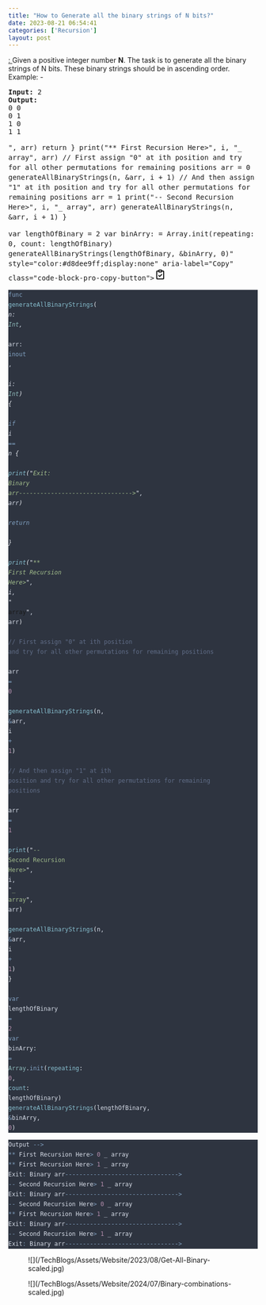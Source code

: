 ```yaml
---
title: "How to Generate all the binary strings of N bits?"
date: 2023-08-21 06:54:41
categories: ['Recursion']
layout: post
---
```


<!-- wp:paragraph -->
<a href="https://www.geeksforgeeks.org/generate-all-the-binary-strings-of-n-bits/" target="_blank" rel="noopener" title="">: </a>Given a positive integer number <strong><strong>N</strong></strong>. The task is to generate all the binary strings of N bits. These binary strings should be in ascending order.<br>Example: -


<!-- /wp:paragraph -->

<!-- wp:preformatted -->
<pre class="wp-block-preformatted"><strong>Input:</strong> 2<br><strong>Output:</strong><br>0 0<br>0 1<br>1 0<br>1 1</pre>
<!-- /wp:preformatted -->

<!-- wp:kevinbatdorf/code-block-pro {"code":"func generateAllBinaryStrings(_ n: Int, _ arr: inout , _ i: Int) {\n    if i == n {\n        print(\u0022Exit: Binary arr\u002d\u002d\u002d\u002d\u002d\u002d\u002d\u002d\u002d\u002d\u002d\u002d\u002d\u002d\u002d\u002d\u002d\u002d\u002d\u002d\u002d\u002d\u002d\u002d\u002d\u002d\u002d\u002d\u002d\u002d\u002d\u002d\u003e\u0022, arr)\n        return\n    }\n    print(\u0022** First Recursion Here\u003e\u0022, i, \u0022_ array\u0022, arr)\n    // First assign \u00220\u0022 at ith position and try for all other permutations  for remaining positions\n    arr = 0\n    generateAllBinaryStrings(n, \u0026arr, i + 1)\n    // And then assign \u00221\u0022 at ith position  and try for all other permutations for remaining positions\n    arr = 1\n    print(\u0022\u002d\u002d Second Recursion Here\u003e\u0022, i, \u0022_ array\u0022, arr)\n    generateAllBinaryStrings(n, \u0026arr, i + 1)\n}\n\nvar lengthOfBinary = 2\nvar binArry: = Array.init(repeating: 0, count: lengthOfBinary)\ngenerateAllBinaryStrings(lengthOfBinary, \u0026binArry, 0)","codeHTML":"\u003cpre class=\u0022shiki nord\u0022 style=\u0022background-color: #2e3440ff\u0022 tabindex=\u00220\u0022\u003e\u003ccode\u003e\u003cspan class=\u0022line\u0022\u003e\u003cspan style=\u0022color: #81A1C1\u0022\u003efunc\u003c/span\u003e\u003cspan style=\u0022color: #D8DEE9FF\u0022\u003e \u003c/span\u003e\u003cspan style=\u0022color: #88C0D0\u0022\u003egenerateAllBinaryStrings\u003c/span\u003e\u003cspan style=\u0022color: #ECEFF4\u0022\u003e(\u003c/span\u003e\u003cspan style=\u0022color: #88C0D0\u0022\u003e_\u003c/span\u003e\u003cspan style=\u0022color: #D8DEE9FF\u0022\u003e \u003c/span\u003e\u003cspan style=\u0022color: #D8DEE9\u0022\u003en\u003c/span\u003e\u003cspan style=\u0022color: #D8DEE9FF\u0022\u003e: \u003c/span\u003e\u003cspan style=\u0022color: #8FBCBB\u0022\u003eInt\u003c/span\u003e\u003cspan style=\u0022color: #D8DEE9FF\u0022\u003e, \u003c/span\u003e\u003cspan style=\u0022color: #88C0D0\u0022\u003e_\u003c/span\u003e\u003cspan style=\u0022color: #D8DEE9FF\u0022\u003e \u003c/span\u003e\u003cspan style=\u0022color: #D8DEE9\u0022\u003earr\u003c/span\u003e\u003cspan style=\u0022color: #D8DEE9FF\u0022\u003e: \u003c/span\u003e\u003cspan style=\u0022color: #81A1C1\u0022\u003einout\u003c/span\u003e\u003cspan style=\u0022color: #D8DEE9FF\u0022\u003e \u003c/span\u003e\u003cspan style=\u0022color: #ECEFF4\u0022\u003e\u003c/span\u003e\u003cspan style=\u0022color: #D8DEE9FF\u0022\u003e, \u003c/span\u003e\u003cspan style=\u0022color: #88C0D0\u0022\u003e_\u003c/span\u003e\u003cspan style=\u0022color: #D8DEE9FF\u0022\u003e \u003c/span\u003e\u003cspan style=\u0022color: #D8DEE9\u0022\u003ei\u003c/span\u003e\u003cspan style=\u0022color: #D8DEE9FF\u0022\u003e: \u003c/span\u003e\u003cspan style=\u0022color: #8FBCBB\u0022\u003eInt\u003c/span\u003e\u003cspan style=\u0022color: #ECEFF4\u0022\u003e)\u003c/span\u003e\u003cspan style=\u0022color: #D8DEE9FF\u0022\u003e \u003c/span\u003e\u003cspan style=\u0022color: #ECEFF4\u0022\u003e{\u003c/span\u003e\u003c/span\u003e\n\u003cspan class=\u0022line\u0022\u003e\u003cspan style=\u0022color: #D8DEE9FF\u0022\u003e    \u003c/span\u003e\u003cspan style=\u0022color: #81A1C1\u0022\u003eif\u003c/span\u003e\u003cspan style=\u0022color: #D8DEE9FF\u0022\u003e i \u003c/span\u003e\u003cspan style=\u0022color: #81A1C1\u0022\u003e==\u003c/span\u003e\u003cspan style=\u0022color: #D8DEE9FF\u0022\u003e n \u003c/span\u003e\u003cspan style=\u0022color: #ECEFF4\u0022\u003e{\u003c/span\u003e\u003c/span\u003e\n\u003cspan class=\u0022line\u0022\u003e\u003cspan style=\u0022color: #D8DEE9FF\u0022\u003e        \u003c/span\u003e\u003cspan style=\u0022color: #88C0D0\u0022\u003eprint\u003c/span\u003e\u003cspan style=\u0022color: #ECEFF4\u0022\u003e(\u003c/span\u003e\u003cspan style=\u0022color: #ECEFF4\u0022\u003e\u0026quot;\u003c/span\u003e\u003cspan style=\u0022color: #A3BE8C\u0022\u003eExit: Binary arr\u002d\u002d\u002d\u002d\u002d\u002d\u002d\u002d\u002d\u002d\u002d\u002d\u002d\u002d\u002d\u002d\u002d\u002d\u002d\u002d\u002d\u002d\u002d\u002d\u002d\u002d\u002d\u002d\u002d\u002d\u002d\u002d\u0026gt;\u003c/span\u003e\u003cspan style=\u0022color: #ECEFF4\u0022\u003e\u0026quot;\u003c/span\u003e\u003cspan style=\u0022color: #D8DEE9FF\u0022\u003e, arr\u003c/span\u003e\u003cspan style=\u0022color: #ECEFF4\u0022\u003e)\u003c/span\u003e\u003c/span\u003e\n\u003cspan class=\u0022line\u0022\u003e\u003cspan style=\u0022color: #D8DEE9FF\u0022\u003e        \u003c/span\u003e\u003cspan style=\u0022color: #81A1C1\u0022\u003ereturn\u003c/span\u003e\u003c/span\u003e\n\u003cspan class=\u0022line\u0022\u003e\u003cspan style=\u0022color: #D8DEE9FF\u0022\u003e    \u003c/span\u003e\u003cspan style=\u0022color: #ECEFF4\u0022\u003e}\u003c/span\u003e\u003c/span\u003e\n\u003cspan class=\u0022line\u0022\u003e\u003cspan style=\u0022color: #D8DEE9FF\u0022\u003e    \u003c/span\u003e\u003cspan style=\u0022color: #88C0D0\u0022\u003eprint\u003c/span\u003e\u003cspan style=\u0022color: #ECEFF4\u0022\u003e(\u003c/span\u003e\u003cspan style=\u0022color: #ECEFF4\u0022\u003e\u0026quot;\u003c/span\u003e\u003cspan style=\u0022color: #A3BE8C\u0022\u003e** First Recursion Here\u0026gt;\u003c/span\u003e\u003cspan style=\u0022color: #ECEFF4\u0022\u003e\u0026quot;\u003c/span\u003e\u003cspan style=\u0022color: #D8DEE9FF\u0022\u003e, i, \u003c/span\u003e\u003cspan style=\u0022color: #ECEFF4\u0022\u003e\u0026quot;\u003c/span\u003e\u003cspan style=\u0022color: #A3BE8C\u0022\u003e_ array\u003c/span\u003e\u003cspan style=\u0022color: #ECEFF4\u0022\u003e\u0026quot;\u003c/span\u003e\u003cspan style=\u0022color: #D8DEE9FF\u0022\u003e, arr\u003c/span\u003e\u003cspan style=\u0022color: #ECEFF4\u0022\u003e)\u003c/span\u003e\u003c/span\u003e\n\u003cspan class=\u0022line\u0022\u003e\u003cspan style=\u0022color: #ECEFF4\u0022\u003e    \u003c/span\u003e\u003cspan style=\u0022color: #616E88\u0022\u003e// First assign \u0026quot;0\u0026quot; at ith position and try for all other permutations  for remaining positions\u003c/span\u003e\u003c/span\u003e\n\u003cspan class=\u0022line\u0022\u003e\u003cspan style=\u0022color: #D8DEE9FF\u0022\u003e    arr\u003c/span\u003e\u003cspan style=\u0022color: #ECEFF4\u0022\u003e\u003c/span\u003e\u003cspan style=\u0022color: #D8DEE9FF\u0022\u003e \u003c/span\u003e\u003cspan style=\u0022color: #81A1C1\u0022\u003e=\u003c/span\u003e\u003cspan style=\u0022color: #D8DEE9FF\u0022\u003e \u003c/span\u003e\u003cspan style=\u0022color: #B48EAD\u0022\u003e0\u003c/span\u003e\u003c/span\u003e\n\u003cspan class=\u0022line\u0022\u003e\u003cspan style=\u0022color: #D8DEE9FF\u0022\u003e    \u003c/span\u003e\u003cspan style=\u0022color: #88C0D0\u0022\u003egenerateAllBinaryStrings\u003c/span\u003e\u003cspan style=\u0022color: #ECEFF4\u0022\u003e(\u003c/span\u003e\u003cspan style=\u0022color: #D8DEE9FF\u0022\u003en, \u003c/span\u003e\u003cspan style=\u0022color: #81A1C1\u0022\u003e\u0026amp;\u003c/span\u003e\u003cspan style=\u0022color: #D8DEE9FF\u0022\u003earr, i \u003c/span\u003e\u003cspan style=\u0022color: #81A1C1\u0022\u003e+\u003c/span\u003e\u003cspan style=\u0022color: #D8DEE9FF\u0022\u003e \u003c/span\u003e\u003cspan style=\u0022color: #B48EAD\u0022\u003e1\u003c/span\u003e\u003cspan style=\u0022color: #ECEFF4\u0022\u003e)\u003c/span\u003e\u003c/span\u003e\n\u003cspan class=\u0022line\u0022\u003e\u003cspan style=\u0022color: #ECEFF4\u0022\u003e    \u003c/span\u003e\u003cspan style=\u0022color: #616E88\u0022\u003e// And then assign \u0026quot;1\u0026quot; at ith position  and try for all other permutations for remaining positions\u003c/span\u003e\u003c/span\u003e\n\u003cspan class=\u0022line\u0022\u003e\u003cspan style=\u0022color: #D8DEE9FF\u0022\u003e    arr\u003c/span\u003e\u003cspan style=\u0022color: #ECEFF4\u0022\u003e\u003c/span\u003e\u003cspan style=\u0022color: #D8DEE9FF\u0022\u003e \u003c/span\u003e\u003cspan style=\u0022color: #81A1C1\u0022\u003e=\u003c/span\u003e\u003cspan style=\u0022color: #D8DEE9FF\u0022\u003e \u003c/span\u003e\u003cspan style=\u0022color: #B48EAD\u0022\u003e1\u003c/span\u003e\u003c/span\u003e\n\u003cspan class=\u0022line\u0022\u003e\u003cspan style=\u0022color: #D8DEE9FF\u0022\u003e    \u003c/span\u003e\u003cspan style=\u0022color: #88C0D0\u0022\u003eprint\u003c/span\u003e\u003cspan style=\u0022color: #ECEFF4\u0022\u003e(\u003c/span\u003e\u003cspan style=\u0022color: #ECEFF4\u0022\u003e\u0026quot;\u003c/span\u003e\u003cspan style=\u0022color: #A3BE8C\u0022\u003e\u002d\u002d Second Recursion Here\u0026gt;\u003c/span\u003e\u003cspan style=\u0022color: #ECEFF4\u0022\u003e\u0026quot;\u003c/span\u003e\u003cspan style=\u0022color: #D8DEE9FF\u0022\u003e, i, \u003c/span\u003e\u003cspan style=\u0022color: #ECEFF4\u0022\u003e\u0026quot;\u003c/span\u003e\u003cspan style=\u0022color: #A3BE8C\u0022\u003e_ array\u003c/span\u003e\u003cspan style=\u0022color: #ECEFF4\u0022\u003e\u0026quot;\u003c/span\u003e\u003cspan style=\u0022color: #D8DEE9FF\u0022\u003e, arr\u003c/span\u003e\u003cspan style=\u0022color: #ECEFF4\u0022\u003e)\u003c/span\u003e\u003c/span\u003e\n\u003cspan class=\u0022line\u0022\u003e\u003cspan style=\u0022color: #D8DEE9FF\u0022\u003e    \u003c/span\u003e\u003cspan style=\u0022color: #88C0D0\u0022\u003egenerateAllBinaryStrings\u003c/span\u003e\u003cspan style=\u0022color: #ECEFF4\u0022\u003e(\u003c/span\u003e\u003cspan style=\u0022color: #D8DEE9FF\u0022\u003en, \u003c/span\u003e\u003cspan style=\u0022color: #81A1C1\u0022\u003e\u0026amp;\u003c/span\u003e\u003cspan style=\u0022color: #D8DEE9FF\u0022\u003earr, i \u003c/span\u003e\u003cspan style=\u0022color: #81A1C1\u0022\u003e+\u003c/span\u003e\u003cspan style=\u0022color: #D8DEE9FF\u0022\u003e \u003c/span\u003e\u003cspan style=\u0022color: #B48EAD\u0022\u003e1\u003c/span\u003e\u003cspan style=\u0022color: #ECEFF4\u0022\u003e)\u003c/span\u003e\u003c/span\u003e\n\u003cspan class=\u0022line\u0022\u003e\u003cspan style=\u0022color: #ECEFF4\u0022\u003e}\u003c/span\u003e\u003c/span\u003e\n\u003cspan class=\u0022line\u0022\u003e\u003c/span\u003e\n\u003cspan class=\u0022line\u0022\u003e\u003cspan style=\u0022color: #81A1C1\u0022\u003evar\u003c/span\u003e\u003cspan style=\u0022color: #D8DEE9FF\u0022\u003e lengthOfBinary \u003c/span\u003e\u003cspan style=\u0022color: #81A1C1\u0022\u003e=\u003c/span\u003e\u003cspan style=\u0022color: #D8DEE9FF\u0022\u003e \u003c/span\u003e\u003cspan style=\u0022color: #B48EAD\u0022\u003e2\u003c/span\u003e\u003c/span\u003e\n\u003cspan class=\u0022line\u0022\u003e\u003cspan style=\u0022color: #81A1C1\u0022\u003evar\u003c/span\u003e\u003cspan style=\u0022color: #D8DEE9FF\u0022\u003e binArry:\u003c/span\u003e\u003cspan style=\u0022color: #ECEFF4\u0022\u003e\u003c/span\u003e\u003cspan style=\u0022color: #D8DEE9FF\u0022\u003e \u003c/span\u003e\u003cspan style=\u0022color: #81A1C1\u0022\u003e=\u003c/span\u003e\u003cspan style=\u0022color: #D8DEE9FF\u0022\u003e \u003c/span\u003e\u003cspan style=\u0022color: #8FBCBB\u0022\u003eArray\u003c/span\u003e\u003cspan style=\u0022color: #D8DEE9FF\u0022\u003e.\u003c/span\u003e\u003cspan style=\u0022color: #81A1C1\u0022\u003einit\u003c/span\u003e\u003cspan style=\u0022color: #ECEFF4\u0022\u003e(\u003c/span\u003e\u003cspan style=\u0022color: #88C0D0\u0022\u003erepeating\u003c/span\u003e\u003cspan style=\u0022color: #ECEFF4\u0022\u003e:\u003c/span\u003e\u003cspan style=\u0022color: #D8DEE9FF\u0022\u003e \u003c/span\u003e\u003cspan style=\u0022color: #B48EAD\u0022\u003e0\u003c/span\u003e\u003cspan style=\u0022color: #D8DEE9FF\u0022\u003e, \u003c/span\u003e\u003cspan style=\u0022color: #88C0D0\u0022\u003ecount\u003c/span\u003e\u003cspan style=\u0022color: #ECEFF4\u0022\u003e:\u003c/span\u003e\u003cspan style=\u0022color: #D8DEE9FF\u0022\u003e lengthOfBinary\u003c/span\u003e\u003cspan style=\u0022color: #ECEFF4\u0022\u003e)\u003c/span\u003e\u003c/span\u003e\n\u003cspan class=\u0022line\u0022\u003e\u003cspan style=\u0022color: #88C0D0\u0022\u003egenerateAllBinaryStrings\u003c/span\u003e\u003cspan style=\u0022color: #ECEFF4\u0022\u003e(\u003c/span\u003e\u003cspan style=\u0022color: #D8DEE9FF\u0022\u003elengthOfBinary, \u003c/span\u003e\u003cspan style=\u0022color: #81A1C1\u0022\u003e\u0026amp;\u003c/span\u003e\u003cspan style=\u0022color: #D8DEE9FF\u0022\u003ebinArry, \u003c/span\u003e\u003cspan style=\u0022color: #B48EAD\u0022\u003e0\u003c/span\u003e\u003cspan style=\u0022color: #ECEFF4\u0022\u003e)\u003c/span\u003e\u003c/span\u003e\u003c/code\u003e\u003c/pre\u003e","language":"swift","theme":"nord","bgColor":"#2e3440ff","textColor":"#d8dee9ff","fontSize":".875rem","fontFamily":"Code-Pro-JetBrains-Mono","lineHeight":"1.25rem","clampFonts":false,"lineNumbers":false,"headerType":"none","disablePadding":false,"footerType":"none","enableMaxHeight":false,"seeMoreType":"","seeMoreString":"","seeMoreAfterLine":"","seeMoreTransition":false,"highlightingHover":false,"lineHighlightColor":"rgba(201, 218, 248, 0.2)","copyButton":true,"copyButtonType":"heroicons","useTabs":false} -->
<div class="wp-block-kevinbatdorf-code-block-pro" data-code-block-pro-font-family="Code-Pro-JetBrains-Mono" style="font-size:.875rem;font-family:Code-Pro-JetBrains-Mono,ui-monospace,SFMono-Regular,Menlo,Monaco,Consolas,monospace;line-height:1.25rem;--cbp-tab-width:2;tab-size:var(--cbp-tab-width, 2)"><span role="button" tabindex="0" data-code="func generateAllBinaryStrings(_ n: Int, _ arr: inout , _ i: Int) {
    if i == n {
        print("Exit: Binary arr-------------------------------->", arr)
        return
    }
    print("** First Recursion Here>", i, "_ array", arr)
    // First assign "0" at ith position and try for all other permutations  for remaining positions
    arr = 0
    generateAllBinaryStrings(n, &arr, i + 1)
    // And then assign "1" at ith position  and try for all other permutations for remaining positions
    arr = 1
    print("-- Second Recursion Here>", i, "_ array", arr)
    generateAllBinaryStrings(n, &arr, i + 1)
}

var lengthOfBinary = 2
var binArry: = Array.init(repeating: 0, count: lengthOfBinary)
generateAllBinaryStrings(lengthOfBinary, &binArry, 0)" style="color:#d8dee9ff;display:none" aria-label="Copy" class="code-block-pro-copy-button"><svg xmlns="http://www.w3.org/2000/svg" style="width:24px;height:24px" fill="none" viewBox="0 0 24 24" stroke="currentColor" stroke-width="2"><path class="with-check" stroke-linecap="round" stroke-linejoin="round" d="M9 5H7a2 2 0 00-2 2v12a2 2 0 002 2h10a2 2 0 002-2V7a2 2 0 00-2-2h-2M9 5a2 2 0 002 2h2a2 2 0 002-2M9 5a2 2 0 012-2h2a2 2 0 012 2m-6 9l2 2 4-4"></path><path class="without-check" stroke-linecap="round" stroke-linejoin="round" d="M9 5H7a2 2 0 00-2 2v12a2 2 0 002 2h10a2 2 0 002-2V7a2 2 0 00-2-2h-2M9 5a2 2 0 002 2h2a2 2 0 002-2M9 5a2 2 0 012-2h2a2 2 0 012 2"></path></svg></span><pre class="shiki nord" style="background-color: #2e3440ff" tabindex="0"><code><span class="line"><span style="color: #81A1C1">func</span><span style="color: #D8DEE9FF"> </span><span style="color: #88C0D0">generateAllBinaryStrings</span><span style="color: #ECEFF4">(</span><span style="color: #88C0D0">_</span><span style="color: #D8DEE9FF"> </span><span style="color: #D8DEE9">n</span><span style="color: #D8DEE9FF">: </span><span style="color: #8FBCBB">Int</span><span style="color: #D8DEE9FF">, </span><span style="color: #88C0D0">_</span><span style="color: #D8DEE9FF"> </span><span style="color: #D8DEE9">arr</span><span style="color: #D8DEE9FF">: </span><span style="color: #81A1C1">inout</span><span style="color: #D8DEE9FF"> </span><span style="color: #ECEFF4"></span><span style="color: #D8DEE9FF">, </span><span style="color: #88C0D0">_</span><span style="color: #D8DEE9FF"> </span><span style="color: #D8DEE9">i</span><span style="color: #D8DEE9FF">: </span><span style="color: #8FBCBB">Int</span><span style="color: #ECEFF4">)</span><span style="color: #D8DEE9FF"> </span><span style="color: #ECEFF4">{</span></span>
<span class="line"><span style="color: #D8DEE9FF">    </span><span style="color: #81A1C1">if</span><span style="color: #D8DEE9FF"> i </span><span style="color: #81A1C1">==</span><span style="color: #D8DEE9FF"> n </span><span style="color: #ECEFF4">{</span></span>
<span class="line"><span style="color: #D8DEE9FF">        </span><span style="color: #88C0D0">print</span><span style="color: #ECEFF4">(</span><span style="color: #ECEFF4">"</span><span style="color: #A3BE8C">Exit: Binary arr--------------------------------></span><span style="color: #ECEFF4">"</span><span style="color: #D8DEE9FF">, arr</span><span style="color: #ECEFF4">)</span></span>
<span class="line"><span style="color: #D8DEE9FF">        </span><span style="color: #81A1C1">return</span></span>
<span class="line"><span style="color: #D8DEE9FF">    </span><span style="color: #ECEFF4">}</span></span>
<span class="line"><span style="color: #D8DEE9FF">    </span><span style="color: #88C0D0">print</span><span style="color: #ECEFF4">(</span><span style="color: #ECEFF4">"</span><span style="color: #A3BE8C">** First Recursion Here></span><span style="color: #ECEFF4">"</span><span style="color: #D8DEE9FF">, i, </span><span style="color: #ECEFF4">"</span><span style="color: #A3BE8C">_ array</span><span style="color: #ECEFF4">"</span><span style="color: #D8DEE9FF">, arr</span><span style="color: #ECEFF4">)</span></span>
<span class="line"><span style="color: #ECEFF4">    </span><span style="color: #616E88">// First assign "0" at ith position and try for all other permutations  for remaining positions</span></span>
<span class="line"><span style="color: #D8DEE9FF">    arr</span><span style="color: #ECEFF4"></span><span style="color: #D8DEE9FF"> </span><span style="color: #81A1C1">=</span><span style="color: #D8DEE9FF"> </span><span style="color: #B48EAD">0</span></span>
<span class="line"><span style="color: #D8DEE9FF">    </span><span style="color: #88C0D0">generateAllBinaryStrings</span><span style="color: #ECEFF4">(</span><span style="color: #D8DEE9FF">n, </span><span style="color: #81A1C1">&</span><span style="color: #D8DEE9FF">arr, i </span><span style="color: #81A1C1">+</span><span style="color: #D8DEE9FF"> </span><span style="color: #B48EAD">1</span><span style="color: #ECEFF4">)</span></span>
<span class="line"><span style="color: #ECEFF4">    </span><span style="color: #616E88">// And then assign "1" at ith position  and try for all other permutations for remaining positions</span></span>
<span class="line"><span style="color: #D8DEE9FF">    arr</span><span style="color: #ECEFF4"></span><span style="color: #D8DEE9FF"> </span><span style="color: #81A1C1">=</span><span style="color: #D8DEE9FF"> </span><span style="color: #B48EAD">1</span></span>
<span class="line"><span style="color: #D8DEE9FF">    </span><span style="color: #88C0D0">print</span><span style="color: #ECEFF4">(</span><span style="color: #ECEFF4">"</span><span style="color: #A3BE8C">-- Second Recursion Here></span><span style="color: #ECEFF4">"</span><span style="color: #D8DEE9FF">, i, </span><span style="color: #ECEFF4">"</span><span style="color: #A3BE8C">_ array</span><span style="color: #ECEFF4">"</span><span style="color: #D8DEE9FF">, arr</span><span style="color: #ECEFF4">)</span></span>
<span class="line"><span style="color: #D8DEE9FF">    </span><span style="color: #88C0D0">generateAllBinaryStrings</span><span style="color: #ECEFF4">(</span><span style="color: #D8DEE9FF">n, </span><span style="color: #81A1C1">&</span><span style="color: #D8DEE9FF">arr, i </span><span style="color: #81A1C1">+</span><span style="color: #D8DEE9FF"> </span><span style="color: #B48EAD">1</span><span style="color: #ECEFF4">)</span></span>
<span class="line"><span style="color: #ECEFF4">}</span></span>
<span class="line"></span>
<span class="line"><span style="color: #81A1C1">var</span><span style="color: #D8DEE9FF"> lengthOfBinary </span><span style="color: #81A1C1">=</span><span style="color: #D8DEE9FF"> </span><span style="color: #B48EAD">2</span></span>
<span class="line"><span style="color: #81A1C1">var</span><span style="color: #D8DEE9FF"> binArry:</span><span style="color: #ECEFF4"></span><span style="color: #D8DEE9FF"> </span><span style="color: #81A1C1">=</span><span style="color: #D8DEE9FF"> </span><span style="color: #8FBCBB">Array</span><span style="color: #D8DEE9FF">.</span><span style="color: #81A1C1">init</span><span style="color: #ECEFF4">(</span><span style="color: #88C0D0">repeating</span><span style="color: #ECEFF4">:</span><span style="color: #D8DEE9FF"> </span><span style="color: #B48EAD">0</span><span style="color: #D8DEE9FF">, </span><span style="color: #88C0D0">count</span><span style="color: #ECEFF4">:</span><span style="color: #D8DEE9FF"> lengthOfBinary</span><span style="color: #ECEFF4">)</span></span>
<span class="line"><span style="color: #88C0D0">generateAllBinaryStrings</span><span style="color: #ECEFF4">(</span><span style="color: #D8DEE9FF">lengthOfBinary, </span><span style="color: #81A1C1">&</span><span style="color: #D8DEE9FF">binArry, </span><span style="color: #B48EAD">0</span><span style="color: #ECEFF4">)</span></span></code></pre></div>
<!-- /wp:kevinbatdorf/code-block-pro -->

<!-- wp:kevinbatdorf/code-block-pro {"code":"Output \u002d\u002d\u003e \n** First Recursion Here\u003e 0 _ array \n** First Recursion Here\u003e 1 _ array \nExit: Binary arr\u002d\u002d\u002d\u002d\u002d\u002d\u002d\u002d\u002d\u002d\u002d\u002d\u002d\u002d\u002d\u002d\u002d\u002d\u002d\u002d\u002d\u002d\u002d\u002d\u002d\u002d\u002d\u002d\u002d\u002d\u002d\u002d\u003e \n\u002d\u002d Second Recursion Here\u003e 1 _ array \nExit: Binary arr\u002d\u002d\u002d\u002d\u002d\u002d\u002d\u002d\u002d\u002d\u002d\u002d\u002d\u002d\u002d\u002d\u002d\u002d\u002d\u002d\u002d\u002d\u002d\u002d\u002d\u002d\u002d\u002d\u002d\u002d\u002d\u002d\u003e \n\u002d\u002d Second Recursion Here\u003e 0 _ array \n** First Recursion Here\u003e 1 _ array \nExit: Binary arr\u002d\u002d\u002d\u002d\u002d\u002d\u002d\u002d\u002d\u002d\u002d\u002d\u002d\u002d\u002d\u002d\u002d\u002d\u002d\u002d\u002d\u002d\u002d\u002d\u002d\u002d\u002d\u002d\u002d\u002d\u002d\u002d\u003e \n\u002d\u002d Second Recursion Here\u003e 1 _ array \nExit: Binary arr\u002d\u002d\u002d\u002d\u002d\u002d\u002d\u002d\u002d\u002d\u002d\u002d\u002d\u002d\u002d\u002d\u002d\u002d\u002d\u002d\u002d\u002d\u002d\u002d\u002d\u002d\u002d\u002d\u002d\u002d\u002d\u002d\u003e ","codeHTML":"\u003cpre class=\u0022shiki nord\u0022 style=\u0022background-color: #2e3440ff\u0022 tabindex=\u00220\u0022\u003e\u003ccode\u003e\u003cspan class=\u0022line\u0022\u003e\u003cspan style=\u0022color: #D8DEE9FF\u0022\u003eOutput \u003c/span\u003e\u003cspan style=\u0022color: #81A1C1\u0022\u003e\u002d\u002d\u0026gt;\u003c/span\u003e\u003cspan style=\u0022color: #D8DEE9FF\u0022\u003e \u003c/span\u003e\u003c/span\u003e\n\u003cspan class=\u0022line\u0022\u003e\u003cspan style=\u0022color: #81A1C1\u0022\u003e**\u003c/span\u003e\u003cspan style=\u0022color: #D8DEE9FF\u0022\u003e First Recursion Here\u003c/span\u003e\u003cspan style=\u0022color: #81A1C1\u0022\u003e\u0026gt;\u003c/span\u003e\u003cspan style=\u0022color: #D8DEE9FF\u0022\u003e \u003c/span\u003e\u003cspan style=\u0022color: #B48EAD\u0022\u003e0\u003c/span\u003e\u003cspan style=\u0022color: #D8DEE9FF\u0022\u003e _ array \u003c/span\u003e\u003cspan style=\u0022color: #ECEFF4\u0022\u003e\u003c/span\u003e\u003c/span\u003e\n\u003cspan class=\u0022line\u0022\u003e\u003cspan style=\u0022color: #81A1C1\u0022\u003e**\u003c/span\u003e\u003cspan style=\u0022color: #D8DEE9FF\u0022\u003e First Recursion Here\u003c/span\u003e\u003cspan style=\u0022color: #81A1C1\u0022\u003e\u0026gt;\u003c/span\u003e\u003cspan style=\u0022color: #D8DEE9FF\u0022\u003e \u003c/span\u003e\u003cspan style=\u0022color: #B48EAD\u0022\u003e1\u003c/span\u003e\u003cspan style=\u0022color: #D8DEE9FF\u0022\u003e _ array \u003c/span\u003e\u003cspan style=\u0022color: #ECEFF4\u0022\u003e\u003c/span\u003e\u003c/span\u003e\n\u003cspan class=\u0022line\u0022\u003e\u003cspan style=\u0022color: #D8DEE9FF\u0022\u003eExit\u003c/span\u003e\u003cspan style=\u0022color: #81A1C1\u0022\u003e:\u003c/span\u003e\u003cspan style=\u0022color: #D8DEE9FF\u0022\u003e Binary arr\u003c/span\u003e\u003cspan style=\u0022color: #81A1C1\u0022\u003e\u002d\u002d\u002d\u002d\u002d\u002d\u002d\u002d\u002d\u002d\u002d\u002d\u002d\u002d\u002d\u002d\u002d\u002d\u002d\u002d\u002d\u002d\u002d\u002d\u002d\u002d\u002d\u002d\u002d\u002d\u002d\u002d\u0026gt;\u003c/span\u003e\u003cspan style=\u0022color: #D8DEE9FF\u0022\u003e \u003c/span\u003e\u003c/span\u003e\n\u003cspan class=\u0022line\u0022\u003e\u003cspan style=\u0022color: #81A1C1\u0022\u003e\u002d\u002d\u003c/span\u003e\u003cspan style=\u0022color: #D8DEE9FF\u0022\u003e Second Recursion Here\u003c/span\u003e\u003cspan style=\u0022color: #81A1C1\u0022\u003e\u0026gt;\u003c/span\u003e\u003cspan style=\u0022color: #D8DEE9FF\u0022\u003e \u003c/span\u003e\u003cspan style=\u0022color: #B48EAD\u0022\u003e1\u003c/span\u003e\u003cspan style=\u0022color: #D8DEE9FF\u0022\u003e _ array \u003c/span\u003e\u003cspan style=\u0022color: #ECEFF4\u0022\u003e\u003c/span\u003e\u003c/span\u003e\n\u003cspan class=\u0022line\u0022\u003e\u003cspan style=\u0022color: #D8DEE9FF\u0022\u003eExit\u003c/span\u003e\u003cspan style=\u0022color: #81A1C1\u0022\u003e:\u003c/span\u003e\u003cspan style=\u0022color: #D8DEE9FF\u0022\u003e Binary arr\u003c/span\u003e\u003cspan style=\u0022color: #81A1C1\u0022\u003e\u002d\u002d\u002d\u002d\u002d\u002d\u002d\u002d\u002d\u002d\u002d\u002d\u002d\u002d\u002d\u002d\u002d\u002d\u002d\u002d\u002d\u002d\u002d\u002d\u002d\u002d\u002d\u002d\u002d\u002d\u002d\u002d\u0026gt;\u003c/span\u003e\u003cspan style=\u0022color: #D8DEE9FF\u0022\u003e \u003c/span\u003e\u003c/span\u003e\n\u003cspan class=\u0022line\u0022\u003e\u003cspan style=\u0022color: #81A1C1\u0022\u003e\u002d\u002d\u003c/span\u003e\u003cspan style=\u0022color: #D8DEE9FF\u0022\u003e Second Recursion Here\u003c/span\u003e\u003cspan style=\u0022color: #81A1C1\u0022\u003e\u0026gt;\u003c/span\u003e\u003cspan style=\u0022color: #D8DEE9FF\u0022\u003e \u003c/span\u003e\u003cspan style=\u0022color: #B48EAD\u0022\u003e0\u003c/span\u003e\u003cspan style=\u0022color: #D8DEE9FF\u0022\u003e _ array \u003c/span\u003e\u003cspan style=\u0022color: #ECEFF4\u0022\u003e\u003c/span\u003e\u003c/span\u003e\n\u003cspan class=\u0022line\u0022\u003e\u003cspan style=\u0022color: #81A1C1\u0022\u003e**\u003c/span\u003e\u003cspan style=\u0022color: #D8DEE9FF\u0022\u003e First Recursion Here\u003c/span\u003e\u003cspan style=\u0022color: #81A1C1\u0022\u003e\u0026gt;\u003c/span\u003e\u003cspan style=\u0022color: #D8DEE9FF\u0022\u003e \u003c/span\u003e\u003cspan style=\u0022color: #B48EAD\u0022\u003e1\u003c/span\u003e\u003cspan style=\u0022color: #D8DEE9FF\u0022\u003e _ array \u003c/span\u003e\u003cspan style=\u0022color: #ECEFF4\u0022\u003e\u003c/span\u003e\u003c/span\u003e\n\u003cspan class=\u0022line\u0022\u003e\u003cspan style=\u0022color: #D8DEE9FF\u0022\u003eExit\u003c/span\u003e\u003cspan style=\u0022color: #81A1C1\u0022\u003e:\u003c/span\u003e\u003cspan style=\u0022color: #D8DEE9FF\u0022\u003e Binary arr\u003c/span\u003e\u003cspan style=\u0022color: #81A1C1\u0022\u003e\u002d\u002d\u002d\u002d\u002d\u002d\u002d\u002d\u002d\u002d\u002d\u002d\u002d\u002d\u002d\u002d\u002d\u002d\u002d\u002d\u002d\u002d\u002d\u002d\u002d\u002d\u002d\u002d\u002d\u002d\u002d\u002d\u0026gt;\u003c/span\u003e\u003cspan style=\u0022color: #D8DEE9FF\u0022\u003e \u003c/span\u003e\u003c/span\u003e\n\u003cspan class=\u0022line\u0022\u003e\u003cspan style=\u0022color: #81A1C1\u0022\u003e\u002d\u002d\u003c/span\u003e\u003cspan style=\u0022color: #D8DEE9FF\u0022\u003e Second Recursion Here\u003c/span\u003e\u003cspan style=\u0022color: #81A1C1\u0022\u003e\u0026gt;\u003c/span\u003e\u003cspan style=\u0022color: #D8DEE9FF\u0022\u003e \u003c/span\u003e\u003cspan style=\u0022color: #B48EAD\u0022\u003e1\u003c/span\u003e\u003cspan style=\u0022color: #D8DEE9FF\u0022\u003e _ array \u003c/span\u003e\u003cspan style=\u0022color: #ECEFF4\u0022\u003e\u003c/span\u003e\u003c/span\u003e\n\u003cspan class=\u0022line\u0022\u003e\u003cspan style=\u0022color: #D8DEE9FF\u0022\u003eExit\u003c/span\u003e\u003cspan style=\u0022color: #81A1C1\u0022\u003e:\u003c/span\u003e\u003cspan style=\u0022color: #D8DEE9FF\u0022\u003e Binary arr\u003c/span\u003e\u003cspan style=\u0022color: #81A1C1\u0022\u003e\u002d\u002d\u002d\u002d\u002d\u002d\u002d\u002d\u002d\u002d\u002d\u002d\u002d\u002d\u002d\u002d\u002d\u002d\u002d\u002d\u002d\u002d\u002d\u002d\u002d\u002d\u002d\u002d\u002d\u002d\u002d\u002d\u0026gt;\u003c/span\u003e\u003cspan style=\u0022color: #D8DEE9FF\u0022\u003e \u003c/span\u003e\u003c/span\u003e\u003c/code\u003e\u003c/pre\u003e","language":"swift","theme":"nord","bgColor":"#2e3440ff","textColor":"#d8dee9ff","fontSize":".875rem","fontFamily":"Code-Pro-JetBrains-Mono","lineHeight":"1.25rem","clampFonts":false,"lineNumbers":false,"headerType":"none","disablePadding":false,"footerType":"none","enableMaxHeight":false,"seeMoreType":"","seeMoreString":"","seeMoreAfterLine":"","seeMoreTransition":false,"highlightingHover":false,"lineHighlightColor":"rgba(201, 218, 248, 0.2)","copyButton":true,"copyButtonType":"heroicons","useTabs":false} -->
<div class="wp-block-kevinbatdorf-code-block-pro" data-code-block-pro-font-family="Code-Pro-JetBrains-Mono" style="font-size:.875rem;font-family:Code-Pro-JetBrains-Mono,ui-monospace,SFMono-Regular,Menlo,Monaco,Consolas,monospace;line-height:1.25rem;--cbp-tab-width:2;tab-size:var(--cbp-tab-width, 2)"><span role="button" tabindex="0" data-code="Output --> 
** First Recursion Here> 0 _ array 
** First Recursion Here> 1 _ array 
Exit: Binary arr--------------------------------> 
-- Second Recursion Here> 1 _ array 
Exit: Binary arr--------------------------------> 
-- Second Recursion Here> 0 _ array 
** First Recursion Here> 1 _ array 
Exit: Binary arr--------------------------------> 
-- Second Recursion Here> 1 _ array 
Exit: Binary arr--------------------------------> " style="color:#d8dee9ff;display:none" aria-label="Copy" class="code-block-pro-copy-button"><svg xmlns="http://www.w3.org/2000/svg" style="width:24px;height:24px" fill="none" viewBox="0 0 24 24" stroke="currentColor" stroke-width="2"><path class="with-check" stroke-linecap="round" stroke-linejoin="round" d="M9 5H7a2 2 0 00-2 2v12a2 2 0 002 2h10a2 2 0 002-2V7a2 2 0 00-2-2h-2M9 5a2 2 0 002 2h2a2 2 0 002-2M9 5a2 2 0 012-2h2a2 2 0 012 2m-6 9l2 2 4-4"></path><path class="without-check" stroke-linecap="round" stroke-linejoin="round" d="M9 5H7a2 2 0 00-2 2v12a2 2 0 002 2h10a2 2 0 002-2V7a2 2 0 00-2-2h-2M9 5a2 2 0 002 2h2a2 2 0 002-2M9 5a2 2 0 012-2h2a2 2 0 012 2"></path></svg></span><pre class="shiki nord" style="background-color: #2e3440ff" tabindex="0"><code><span class="line"><span style="color: #D8DEE9FF">Output </span><span style="color: #81A1C1">--></span><span style="color: #D8DEE9FF"> </span></span>
<span class="line"><span style="color: #81A1C1">**</span><span style="color: #D8DEE9FF"> First Recursion Here</span><span style="color: #81A1C1">></span><span style="color: #D8DEE9FF"> </span><span style="color: #B48EAD">0</span><span style="color: #D8DEE9FF"> _ array </span><span style="color: #ECEFF4"></span></span>
<span class="line"><span style="color: #81A1C1">**</span><span style="color: #D8DEE9FF"> First Recursion Here</span><span style="color: #81A1C1">></span><span style="color: #D8DEE9FF"> </span><span style="color: #B48EAD">1</span><span style="color: #D8DEE9FF"> _ array </span><span style="color: #ECEFF4"></span></span>
<span class="line"><span style="color: #D8DEE9FF">Exit</span><span style="color: #81A1C1">:</span><span style="color: #D8DEE9FF"> Binary arr</span><span style="color: #81A1C1">--------------------------------></span><span style="color: #D8DEE9FF"> </span></span>
<span class="line"><span style="color: #81A1C1">--</span><span style="color: #D8DEE9FF"> Second Recursion Here</span><span style="color: #81A1C1">></span><span style="color: #D8DEE9FF"> </span><span style="color: #B48EAD">1</span><span style="color: #D8DEE9FF"> _ array </span><span style="color: #ECEFF4"></span></span>
<span class="line"><span style="color: #D8DEE9FF">Exit</span><span style="color: #81A1C1">:</span><span style="color: #D8DEE9FF"> Binary arr</span><span style="color: #81A1C1">--------------------------------></span><span style="color: #D8DEE9FF"> </span></span>
<span class="line"><span style="color: #81A1C1">--</span><span style="color: #D8DEE9FF"> Second Recursion Here</span><span style="color: #81A1C1">></span><span style="color: #D8DEE9FF"> </span><span style="color: #B48EAD">0</span><span style="color: #D8DEE9FF"> _ array </span><span style="color: #ECEFF4"></span></span>
<span class="line"><span style="color: #81A1C1">**</span><span style="color: #D8DEE9FF"> First Recursion Here</span><span style="color: #81A1C1">></span><span style="color: #D8DEE9FF"> </span><span style="color: #B48EAD">1</span><span style="color: #D8DEE9FF"> _ array </span><span style="color: #ECEFF4"></span></span>
<span class="line"><span style="color: #D8DEE9FF">Exit</span><span style="color: #81A1C1">:</span><span style="color: #D8DEE9FF"> Binary arr</span><span style="color: #81A1C1">--------------------------------></span><span style="color: #D8DEE9FF"> </span></span>
<span class="line"><span style="color: #81A1C1">--</span><span style="color: #D8DEE9FF"> Second Recursion Here</span><span style="color: #81A1C1">></span><span style="color: #D8DEE9FF"> </span><span style="color: #B48EAD">1</span><span style="color: #D8DEE9FF"> _ array </span><span style="color: #ECEFF4"></span></span>
<span class="line"><span style="color: #D8DEE9FF">Exit</span><span style="color: #81A1C1">:</span><span style="color: #D8DEE9FF"> Binary arr</span><span style="color: #81A1C1">--------------------------------></span><span style="color: #D8DEE9FF"> </span></span></code></pre></div>
<!-- /wp:kevinbatdorf/code-block-pro -->

<!-- wp:image {"id":2142,"width":"1045px","height":"1202px","sizeSlug":"full","linkDestination":"none"} -->
<figure class="wp-block-image size-full is-resized">![](/TechBlogs/Assets/Website/2023/08/Get-All-Binary-scaled.jpg)</figure>
<!-- /wp:image -->

<!-- wp:image {"id":2240,"sizeSlug":"full","linkDestination":"none"} -->
<figure class="wp-block-image size-full">![](/TechBlogs/Assets/Website/2024/07/Binary-combinations-scaled.jpg)</figure>
<!-- /wp:image -->